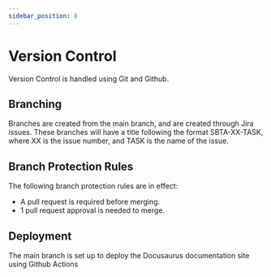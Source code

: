 ```yaml
---
sidebar_position: 8
---
```


# Version Control

Version Control is handled using Git and Github.

## Branching
Branches are created from the main branch, and are created through Jira issues. These branches will have a title following the format SBTA-XX-TASK, where XX is the issue number, and TASK is the name of the issue.

## Branch Protection Rules

The following branch protection rules are in effect:
- A pull request is required before merging.
- 1 pull request approval is needed to merge.

## Deployment

The main branch is set up to deploy the Docusaurus documentation site using Github Actions
